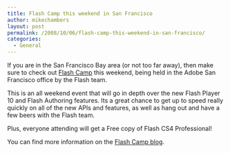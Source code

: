 ```yaml
---
title: Flash Camp this weekend in San Francisco
author: mikechambers
layout: post
permalink: /2008/10/06/flash-camp-this-weekend-in-san-francisco/
categories:
  - General
---
```



If you are in the San Francisco Bay area (or not too far away), then make sure to check out [Flash Camp][1] this weekend, being held in the Adobe San Francisco office by the Flash team.

This is an all weekend event that will go in depth over the new Flash Player 10 and Flash Authoring features. Its a great chance to get up to speed really quickly on all of the new APIs and features, as well as hang out and have a few beers with the Flash team.

Plus, everyone attending will get a Free copy of Flash CS4 Professional!

You can find more information on the [Flash Camp blog][1].

 [1]: http://www.flashcamp.org